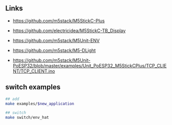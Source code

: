 ## Links

- https://github.com/m5stack/M5StickC-Plus
- https://github.com/electricidea/M5StickC-TB_Display
- https://github.com/m5stack/M5Unit-ENV
- https://github.com/m5stack/M5-DLight

- https://github.com/m5stack/M5Unit-PoESP32/blob/master/examples/Unit_PoESP32_M5StickCPlus/TCP_CLIENT/TCP_CLIENT.ino

## switch examples

```sh
## add
make examples/$new_application

## switch
make switch/env_hat
```
